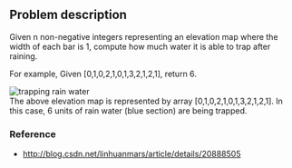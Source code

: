 ## Problem description
Given n non-negative integers representing an elevation map where the width of each bar is 1, compute how much water it is able to trap after raining.

For example, 
Given [0,1,0,2,1,0,1,3,2,1,2,1], return 6.

![trapping rain water](http://articles.leetcode.com/wp-content/uploads/2012/08/rainwatertrap.png)  
The above elevation map is represented by array [0,1,0,2,1,0,1,3,2,1,2,1]. In this case, 6 units of rain water (blue section) are being trapped. 

### Reference  
- http://blog.csdn.net/linhuanmars/article/details/20888505
